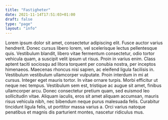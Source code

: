 ```yaml
---
title: "Fastigheter"
date: 2021-11-14T17:51:03+01:00
draft: false
type: "page"
layout: "info"
---
```


Lorem ipsum dolor sit amet, consectetur adipiscing elit. Fusce auctor varius hendrerit. Donec cursus libero lorem, vel scelerisque lectus pellentesque quis. Vestibulum blandit, libero vitae fermentum consectetur, odio tortor vehicula quam, a suscipit velit ipsum ut risus. Proin in varius enim. Class aptent taciti sociosqu ad litora torquent per conubia nostra, per inceptos himenaeos. Maecenas rhoncus nisi sapien, ac eleifend ligula facilisis in. Vestibulum vestibulum ullamcorper vulputate. Proin interdum in mi at cursus. Integer eget mauris tortor. In vitae ornare turpis. Morbi efficitur ut neque nec tempus. Vestibulum sem est, tristique ac augue sit amet, finibus ullamcorper arcu. Donec consectetur pretium quam, sed euismod leo sollicitudin vitae. Aliquam iaculis, eros sit amet aliquam accumsan, mauris risus vehicula nibh, nec bibendum neque purus malesuada felis. Curabitur tincidunt ligula felis, ut porttitor massa varius a. Orci varius natoque penatibus et magnis dis parturient montes, nascetur ridiculus mus.
